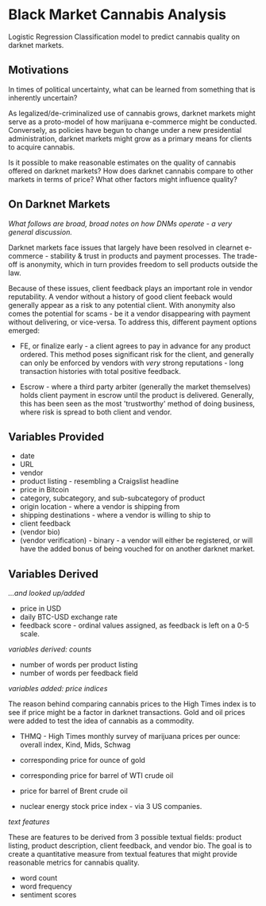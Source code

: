 # Black Market Cannabis Analysis

Logistic Regression Classification model to predict cannabis quality on darknet markets.


## Motivations

In times of political uncertainty, what can be learned from something that is inherently uncertain? 

As legalized/de-criminalized use of cannabis grows, darknet markets might serve as a proto-model of how marijuana e-commerce might be conducted. Conversely, as policies have begun to change under a new presidential administration, darknet markets might grow as a primary means for clients to acquire cannabis. 

Is it possible to make reasonable estimates on the quality of cannabis offered on darknet markets? 
How does darknet cannabis compare to other markets in terms of price? What other factors might influence quality? 

## On Darknet Markets

_What follows are broad, broad notes on how DNMs operate - a very _general_ discussion._

Darknet markets face issues that largely have been resolved in clearnet e-commerce - stability &  trust in products and payment processes. The trade-off is anonymity, which in turn provides freedom to sell products outside the law. 

Because of these issues, client feedback plays an important role in vendor reputability. A vendor without a history of good client feeback would generally appear as a risk to any potential client. With anonymity also comes the potential for scams - be it a vendor disappearing with payment without delivering, or vice-versa. To address this, different payment options emerged:

- FE, or finalize early - a client agrees to pay in advance for any product ordered. This method poses significant risk for the client, and generally can only be enforced by vendors with _very_ strong reputations - long transaction histories with total positive feedback.

- Escrow - where a third party arbiter (generally the market themselves) holds client payment in escrow until the product is delivered. Generally, this has been seen as the most 'trustworthy' method of doing business, where risk is spread to both client and vendor.


## Variables Provided

- date
- URL
- vendor
- product listing - resembling a Craigslist headline
- price in Bitcoin
- category, subcategory, and sub-subcategory of product
- origin location - where a vendor is shipping from
- shipping destinations - where a vendor is willing to ship to
- client feedback
- (vendor bio)
- (vendor verification) - binary - a vendor will either be registered, or will have the added bonus of being vouched for on another darknet market.


## Variables Derived

_...and looked up/added_

- price in USD
- daily BTC-USD exchange rate
- feedback score - ordinal values assigned, as feedback is left on a 0-5 scale. 

*variables derived: counts*

- number of words per product listing
- number of words per feedback field

*variables added: price indices*

The reason behind comparing cannabis prices to the High Times index is to see if price might be a factor in darknet transactions. Gold and oil prices were added to test the idea of cannabis as a commodity. 

- THMQ - High Times monthly survey of marijuana prices per ounce: overall index, Kind, Mids, Schwag
- corresponding price for ounce of gold
- corresponding price for barrel of WTI crude oil 
- price for barrel of Brent crude oil

- nuclear energy stock price index - via 3 US companies. 


*text features*

These are features to be derived from 3 possible textual fields: product listing, product description, client feedback, and vendor bio. The goal is to create a quantitative measure from textual features that might provide reasonable metrics for cannabis quality. 

- word count 
- word frequency
- sentiment scores

